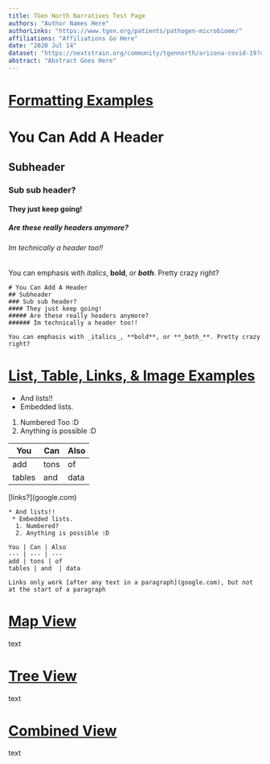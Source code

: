 ```yaml
---
title: TGen North Narratives Test Page
authors: "Author Names Here"
authorLinks: "https://www.tgen.org/patients/pathogen-microbiome/"
affiliations: "Affiliations Go Here"
date: "2020 Jul 14"
dataset: "https://nextstrain.org/community/tgennorth/arizona-covid-19?d=map"
abstract: "Abstract Goes Here"
---
```


# [Formatting Examples](https://nextstrain.org/community/tgennorth/arizona-covid-19)

# You Can Add A Header                                                                                  
## Subheader
### Sub sub header?
#### They just keep going!
##### Are these really headers anymore?
###### Im technically a header too!!

You can emphasis with _italics_, **bold**, or **_both_**. Pretty crazy right?

```auspiceMainDisplayMarkdown
# You Can Add A Header                                                                                  
## Subheader
### Sub sub header?
#### They just keep going!
##### Are these really headers anymore?
###### Im technically a header too!!

You can emphasis with _italics_, **bold**, or **_both_**. Pretty crazy right?
```
# [List, Table, Links, & Image Examples](https://nextstrain.org/community/tgennorth/arizona-covid-19)

* And lists!!
 * Embedded lists.
  1. Numbered Too :D
  2. Anything is possible :D

You | Can | Also
--- | --- | --- 
add | tons | of
tables | and  | data

\[links?\]\(google.com\)

```auspiceMainDisplayMarkdown
* And lists!!
 * Embedded lists.
  1. Numbered?
  2. Anything is possible :D

You | Can | Also
--- | --- | --- 
add | tons | of
tables | and  | data

Links only work [after any text in a paragraph](google.com), but not at the start of a paragraph
```

# [Map View](https://nextstrain.org/community/tgennorth/arizona-covid-19?d=map)

text

# [Tree View](https://nextstrain.org/community/tgennorth/arizona-covid-19?d=tree)

text

# [Combined View](https://nextstrain.org/community/tgennorth/arizona-covid-19/:https://nextstrain.org/community/tgennorth/arizona-covid-19/genome-sampler?label=clade:B)

text
